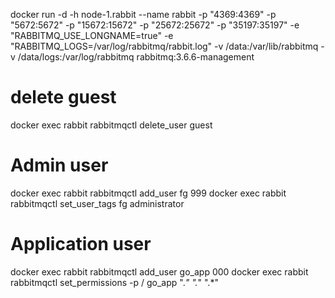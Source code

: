 docker run -d -h node-1.rabbit --name rabbit -p "4369:4369" -p "5672:5672" -p "15672:15672" -p "25672:25672" -p "35197:35197" -e "RABBITMQ_USE_LONGNAME=true" -e "RABBITMQ_LOGS=/var/log/rabbitmq/rabbit.log" -v /data:/var/lib/rabbitmq -v /data/logs:/var/log/rabbitmq rabbitmq:3.6.6-management

# delete guest
docker exec rabbit rabbitmqctl delete_user guest

# Admin user
docker exec rabbit rabbitmqctl add_user fg 999
docker exec rabbit rabbitmqctl set_user_tags fg administrator

# Application user
docker exec rabbit rabbitmqctl add_user go_app 000
docker exec rabbit rabbitmqctl set_permissions -p / go_app ".*" ".*" ".*"
